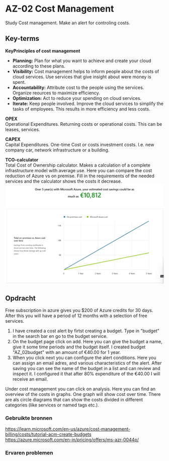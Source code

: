 # AZ-02 Cost Management
Study Cost management. Make an alert for controling costs.

## Key-terms

**KeyPrinciples of cost management**  
- **Planning:** Plan for what you want to achieve and create your cloud according to these plans.
- **Visibility:**  Cost management helps to inform people about the costs of cloud services. Use services that give insight about were money is spent.
- **Accountability:**  Attribute cost to the people using the services. Organize reources to maximize efficiency.
- **Optimization:** Act to reduce your spending on cloud services.
- **Iterate:**  Keep people involved. Improve the cloud services to simplify the tasks of employees. This results in more efficiency and less costs.  

**OPEX**  
Operational Expenditures. Returning costs or operational costs. This can be leases, services.  

**CAPEX**  
Capital Expenditures. One-time Cost or costs investment costs. I.e. new company car, network infrastructure or a building.

**TCO-calculator**  
Total Cost of Ownership calculator. Makes a calculation of a complete infrastructure model with average use. Here you can compare the cost reduction of Azure vs on premise. Fill in the requirements of the needed services and the calculator shows the costs it decrease.
![](https://github.com/techgrounds/techgrounds-Rogier1978/blob/main/00_includes/05_Azure_1/AZ_02%20TCO.png)  


## Opdracht  
Free subscription in azure gives you $200 of Azure credits for 30 days. After this you will have a period of 12 months with a selection of free services.  


1. I have created a cost alert by firtst creating a budget. Type in "budget" in the search bar en go to the budget service.  
2. On the budget page click on add. Here you can give the budget a name, give it some time periods and the budget itself. I created budget "AZ_02budget" with an amount of €40.00 for 1 year.  
3. When you click next you can configure the alert conditions. Here you can assign an email adres, and various characteristics of the alert. After saving you can see the name of the budget in a list and can review and inspect it. I configured it that after 80% expenditure of the €40.00 I will receive an email.  


Under cost management you can click on analysis. Here you can find an overview of the costs in graphs. One graph will show cost over time. There are als circle diagrams that can show the costs divided in different categories (like services or named tags etc.).



### Gebruikte bronnen  
https://learn.microsoft.com/en-us/azure/cost-management-billing/costs/tutorial-acm-create-budgets  
https://azure.microsoft.com/en-in/pricing/offers/ms-azr-0044p/

### Ervaren problemen



